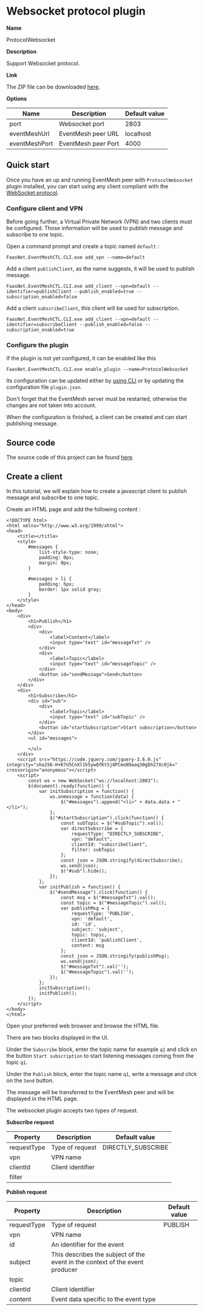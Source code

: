 # Websocket protocol plugin

**Name**

ProtocolWebsocket

**Description**

Support Websocket protocol.

**Link**

The ZIP file can be downloaded [here]().

**Options**

| Name              | Description                                                                                 | Default value |
| ----------------- | ------------------------------------------------------------------------------------------- | ------------- |
| port              | Websocket port                                                                              | 2803          |
| eventMeshUrl      | EventMesh peer URL            	                                                          | localhost     |
| eventMeshPort     | EventMesh peer Port                                                               	      | 4000          |

## Quick start

Once you have an up and running EventMesh peer with `ProtocolWebsocket` plugin installed, you can start using any client compliant with the [WebSocket protocol](https://datatracker.ietf.org/doc/html/rfc6455).

### Configure client and VPN

Before going further, a Virtual Private Network (VPN) and two clients must be configured.
Those information will be used to publish message and subscribe to one topic.

Open a command prompt and create a topic named `default` :

```
FaasNet.EventMeshCTL.CLI.exe add_vpn --name=default
```

Add a client `publishClient`, as the name suggests, it will be used to publish message.

```
FaasNet.EventMeshCTL.CLI.exe add_client --vpn=default --identifier=publishClient --publish_enabled=true --subscription_enabled=false
```

Add a client `subscribeClient`, this client will be used for subscription.

```
FaasNet.EventMeshCTL.CLI.exe add_client --vpn=default --identifier=subscribeClient --publish_enabled=false --subscription_enabled=true
```

### Configure the plugin

If the plugin is not yet configured, it can be enabled like this

```
FaasNet.EventMeshCTL.CLI.exe enable_plugin --name=ProtocolWebsocket
```

Its configuration can be updated either by [using CLI](cli.md) or by updating the configuration file `plugin.json`.

Don't forget that the EventMesh server must be restarted, otherwise the changes are not taken into account.

When the configuration is finished, a client can be created and can start publishing message.

## Source code

The source code of this project can be found [here]().

## Create a client

In this tutorial, we will explain how to create a javascript client to publish message and subscribe to one topic.

Create an HTML page and add the following content :

```
<!DOCTYPE html>
<html xmlns="http://www.w3.org/1999/xhtml">
<head>
    <title></title>
	<style>
		#messages {
			list-style-type: none;
			padding: 0px;
			margin: 0px;
		}
		
		#messages > li {
			padding: 5px;
			border: 1px solid gray;
		}
	</style>
</head>
<body>
	<div>
		<h1>Publish</h1>
		<div>
			<div>
				<label>Content</label>
				<input type="text" id="messageTxt" />
			</div>
			<div>
				<label>Topic</label>
				<input type="text" id="messageTopic" />
			</div>
			<button id="sendMessage">Send</button>
		</div>
	</div>
	<div>
		<h1>Subscribe</h1>
		<div id="sub">
			<div>
				<label>Topic</label>
				<input type="text" id="subTopic" />
			</div>
			<button id="startSubscription">Start subscription</button>
		</div>
		<ul id="messages">
			
		</ul>
	</div>
	<script src="https://code.jquery.com/jquery-3.6.0.js" integrity="sha256-H+K7U5CnXl1h5ywQfKtSj8PCmoN9aaq30gDh27Xc0jk=" crossorigin="anonymous"></script>
	<script>
		const ws = new WebSocket("ws://localhost:2803");
		$(document).ready(function() {
			var initSubscription = function() {
				ws.onmessage = function(data) {
					$("#messages").append("<li>" + data.data + "</li>");
				};
				$("#startSubscription").click(function() {
					const subTopic = $("#subTopic").val();
					var directSubscribe = {
						requestType: "DIRECTLY_SUBSCRIBE",
						vpn: "default",
						clientId: "subscribeClient",
						filter: subTopic
					};
					const json = JSON.stringify(directSubscribe);
					ws.send(json);
					$("#sub").hide();
				});
			};
			var initPublish = function() {
				$("#sendMessage").click(function() {
					const msg = $("#messageTxt").val();
					const topic = $("#messageTopic").val();
					var publishMsg = {
						requestType: 'PUBLISH',
						vpn: 'default',
						id: 'id',
						subject: 'subject',
						topic: topic,
						clientId: 'publishClient',
						content: msg
					};
					const json = JSON.stringify(publishMsg);
					ws.send(json);
					$("#messageTxt").val('');
					$("#messageTopic").val('');
				});
			};
			initSubscription();
			initPublish();
		});
	</script>
</body>
</html>
```

Open your preferred web browser and browse the HTML file.

There are two blocks displayed in the UI. 

Under the `Subscribe` block, enter the topic name for example `q1` and click on the button `Start subscription` to start listening messages coming from the topic `q1`.

Under the `Publish` block, enter the topic name `q1`, write a message and click on the `Send` button.

The message will be transferred to the EventMesh peer and will be displayed in the HTML page.

The websocket plugin accepts two types of request. 

**Subscribe request**

| Property    | Description       | Default value      |
| ----------- | ----------------- | ------------------ |
| requestType | Type of request   | DIRECTLY_SUBSCRIBE |
| vpn         | VPN name          |                    |
| clientId    | Client identifier |                    |
| filter      |                   |                    |

**Publish request**

| Property    | Description                                                                  | Default value |
| ----------- | ---------------------------------------------------------------------------- | ------------- |
| requestType | Type of request                                                              | PUBLISH       |
| vpn         | VPN name                                                                     |               |
| id          | An identifier for the event                                                  |               |
| subject     | This describes the subject of the event in the context of the event producer |               |
| topic       |                                                                              |               |
| clientId    | Client identifier                                                            |               |
| content     | Event data specific to the event type                                        |               |